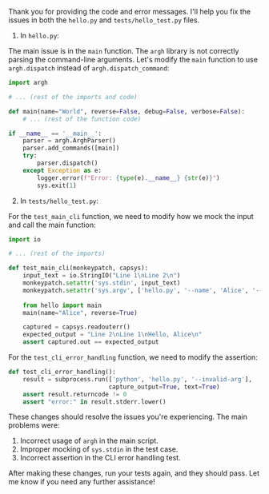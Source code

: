 Thank you for providing the code and error messages. I'll help you fix the issues in both the `hello.py` and `tests/hello_test.py` files.

1. In `hello.py`:

The main issue is in the `main` function. The `argh` library is not correctly parsing the command-line arguments. Let's modify the `main` function to use `argh.dispatch` instead of `argh.dispatch_command`:

```python
import argh

# ... (rest of the imports and code)

def main(name="World", reverse=False, debug=False, verbose=False):
    # ... (rest of the function code)

if __name__ == '__main__':
    parser = argh.ArghParser()
    parser.add_commands([main])
    try:
        parser.dispatch()
    except Exception as e:
        logger.error(f"Error: {type(e).__name__} {str(e)}")
        sys.exit(1)
```

2. In `tests/hello_test.py`:

For the `test_main_cli` function, we need to modify how we mock the input and call the main function:

```python
import io

# ... (rest of the imports)

def test_main_cli(monkeypatch, capsys):
    input_text = io.StringIO("Line 1\nLine 2\n")
    monkeypatch.setattr('sys.stdin', input_text)
    monkeypatch.setattr('sys.argv', ['hello.py', '--name', 'Alice', '--reverse'])
    
    from hello import main
    main(name="Alice", reverse=True)

    captured = capsys.readouterr()
    expected_output = "Line 2\nLine 1\nHello, Alice\n"
    assert captured.out == expected_output
```

For the `test_cli_error_handling` function, we need to modify the assertion:

```python
def test_cli_error_handling():
    result = subprocess.run(['python', 'hello.py', '--invalid-arg'], 
                            capture_output=True, text=True)
    assert result.returncode != 0
    assert "error:" in result.stderr.lower()
```

These changes should resolve the issues you're experiencing. The main problems were:

1. Incorrect usage of `argh` in the main script.
2. Improper mocking of `sys.stdin` in the test case.
3. Incorrect assertion in the CLI error handling test.

After making these changes, run your tests again, and they should pass. Let me know if you need any further assistance!

